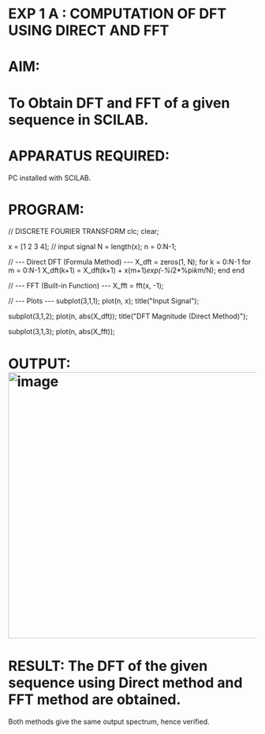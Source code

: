 # EXP 1 A : COMPUTATION OF DFT USING DIRECT AND FFT

# AIM: 

# To Obtain DFT and FFT of a given sequence in SCILAB. 

# APPARATUS REQUIRED: 
PC installed with SCILAB. 

# PROGRAM: 
// DISCRETE FOURIER TRANSFORM 
clc;
clear;

x = [1 2 3 4];   // input signal
N = length(x);
n = 0:N-1;

// --- Direct DFT (Formula Method) ---
X_dft = zeros(1, N);
for k = 0:N-1
    for m = 0:N-1
        X_dft(k+1) = X_dft(k+1) + x(m+1)*exp(-%i*2*%pi*k*m/N);
    end
end

// --- FFT (Built-in Function) ---
X_fft = fft(x, -1);

// --- Plots ---
subplot(3,1,1);
plot(n, x);
title("Input Signal");

subplot(3,1,2);
plot(n, abs(X_dft));
title("DFT Magnitude (Direct Method)");

subplot(3,1,3);
plot(n, abs(X_fft));

# OUTPUT:<img width="959" height="539" alt="image" src="https://github.com/user-attachments/assets/aba965f4-f825-4347-adc6-e54d4c5ec575" />




# RESULT: The DFT of the given sequence using Direct method and FFT method are obtained.
Both methods give the same output spectrum, hence verified.
